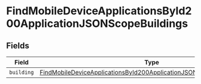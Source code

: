 # FindMobileDeviceApplicationsById200ApplicationJSONScopeBuildings


## Fields

| Field                                                                                                                                                                           | Type                                                                                                                                                                            | Required                                                                                                                                                                        | Description                                                                                                                                                                     |
| ------------------------------------------------------------------------------------------------------------------------------------------------------------------------------- | ------------------------------------------------------------------------------------------------------------------------------------------------------------------------------- | ------------------------------------------------------------------------------------------------------------------------------------------------------------------------------- | ------------------------------------------------------------------------------------------------------------------------------------------------------------------------------- |
| `building`                                                                                                                                                                      | [FindMobileDeviceApplicationsById200ApplicationJSONScopeBuildingsBuilding](../../models/operations/findmobiledeviceapplicationsbyid200applicationjsonscopebuildingsbuilding.md) | :heavy_minus_sign:                                                                                                                                                              | N/A                                                                                                                                                                             |